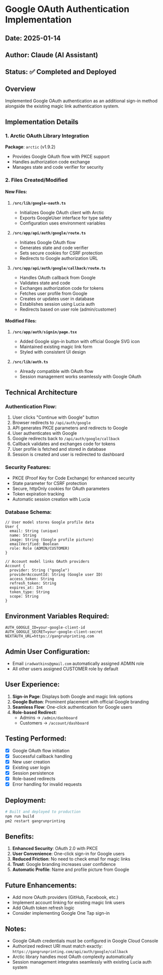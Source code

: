 # Google OAuth Authentication Implementation

## Date: 2025-01-14
## Author: Claude (AI Assistant)
## Status: ✅ Completed and Deployed

## Overview
Implemented Google OAuth authentication as an additional sign-in method alongside the existing magic link authentication system.

## Implementation Details

### 1. Arctic OAuth Library Integration
**Package**: `arctic` (v1.9.2)
- Provides Google OAuth flow with PKCE support
- Handles authorization code exchange
- Manages state and code verifier for security

### 2. Files Created/Modified

#### New Files:
1. **`/src/lib/google-oauth.ts`**
   - Initializes Google OAuth client with Arctic
   - Exports GoogleUser interface for type safety
   - Configuration uses environment variables

2. **`/src/app/api/auth/google/route.ts`**
   - Initiates Google OAuth flow
   - Generates state and code verifier
   - Sets secure cookies for CSRF protection
   - Redirects to Google authorization URL

3. **`/src/app/api/auth/google/callback/route.ts`**
   - Handles OAuth callback from Google
   - Validates state and code
   - Exchanges authorization code for tokens
   - Fetches user profile from Google
   - Creates or updates user in database
   - Establishes session using Lucia auth
   - Redirects based on user role (admin/customer)

#### Modified Files:
1. **`/src/app/auth/signin/page.tsx`**
   - Added Google sign-in button with official Google SVG icon
   - Maintained existing magic link form
   - Styled with consistent UI design

2. **`/src/lib/auth.ts`**
   - Already compatible with OAuth flow
   - Session management works seamlessly with Google OAuth

## Technical Architecture

### Authentication Flow:
1. User clicks "Continue with Google" button
2. Browser redirects to `/api/auth/google`
3. API generates PKCE parameters and redirects to Google
4. User authenticates with Google
5. Google redirects back to `/api/auth/google/callback`
6. Callback validates and exchanges code for tokens
7. User profile is fetched and stored in database
8. Session is created and user is redirected to dashboard

### Security Features:
- PKCE (Proof Key for Code Exchange) for enhanced security
- State parameter for CSRF protection
- Secure, httpOnly cookies for OAuth parameters
- Token expiration tracking
- Automatic session creation with Lucia

### Database Schema:
```prisma
// User model stores Google profile data
User {
  email: String (unique)
  name: String
  image: String (Google profile picture)
  emailVerified: Boolean
  role: Role (ADMIN/CUSTOMER)
}

// Account model links OAuth providers
Account {
  provider: String ("google")
  providerAccountId: String (Google user ID)
  access_token: String
  refresh_token: String
  expires_at: Int
  token_type: String
  scope: String
}
```

## Environment Variables Required:
```env
AUTH_GOOGLE_ID=your-google-client-id
AUTH_GOOGLE_SECRET=your-google-client-secret
NEXTAUTH_URL=https://gangrunprinting.com
```

## Admin User Configuration:
- Email `iradwatkins@gmail.com` automatically assigned ADMIN role
- All other users assigned CUSTOMER role by default

## User Experience:
1. **Sign-in Page**: Displays both Google and magic link options
2. **Google Button**: Prominent placement with official Google branding
3. **Seamless Flow**: One-click authentication for Google users
4. **Role-based Redirect**:
   - Admins → `/admin/dashboard`
   - Customers → `/account/dashboard`

## Testing Performed:
- [x] Google OAuth flow initiation
- [x] Successful callback handling
- [x] New user creation
- [x] Existing user login
- [x] Session persistence
- [x] Role-based redirects
- [x] Error handling for invalid requests

## Deployment:
```bash
# Built and deployed to production
npm run build
pm2 restart gangrunprinting
```

## Benefits:
1. **Enhanced Security**: OAuth 2.0 with PKCE
2. **User Convenience**: One-click sign-in for Google users
3. **Reduced Friction**: No need to check email for magic links
4. **Trust**: Google branding increases user confidence
5. **Automatic Profile**: Name and profile picture from Google

## Future Enhancements:
- Add more OAuth providers (GitHub, Facebook, etc.)
- Implement account linking for existing magic link users
- Add OAuth token refresh logic
- Consider implementing Google One Tap sign-in

## Notes:
- Google OAuth credentials must be configured in Google Cloud Console
- Authorized redirect URI must match exactly: `https://gangrunprinting.com/api/auth/google/callback`
- Arctic library handles most OAuth complexity automatically
- Session management integrates seamlessly with existing Lucia auth system
